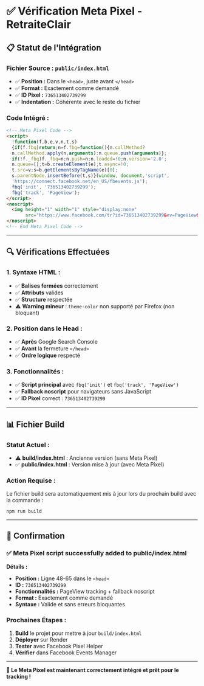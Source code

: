 # ✅ Vérification Meta Pixel - RetraiteClair

## 📋 **Statut de l'Intégration**

### **Fichier Source :** `public/index.html`
- ✅ **Position :** Dans le `<head>`, juste avant `</head>`
- ✅ **Format :** Exactement comme demandé
- ✅ **ID Pixel :** `736513402739299`
- ✅ **Indentation :** Cohérente avec le reste du fichier

### **Code Intégré :**
```html
<!-- Meta Pixel Code -->
<script>
  !function(f,b,e,v,n,t,s)
  {if(f.fbq)return;n=f.fbq=function(){n.callMethod?
  n.callMethod.apply(n,arguments):n.queue.push(arguments)};
  if(!f._fbq)f._fbq=n;n.push=n;n.loaded=!0;n.version='2.0';
  n.queue=[];t=b.createElement(e);t.async=!0;
  t.src=v;s=b.getElementsByTagName(e)[0];
  s.parentNode.insertBefore(t,s)}(window, document,'script',
  'https://connect.facebook.net/en_US/fbevents.js');
  fbq('init', '736513402739299');
  fbq('track', 'PageView');
</script>
<noscript>
  <img height="1" width="1" style="display:none"
       src="https://www.facebook.com/tr?id=736513402739299&ev=PageView&noscript=1"/>
</noscript>
<!-- End Meta Pixel Code -->
```

---

## 🔍 **Vérifications Effectuées**

### **1. Syntaxe HTML :**
- ✅ **Balises fermées** correctement
- ✅ **Attributs** valides
- ✅ **Structure** respectée
- ⚠️ **Warning mineur** : `theme-color` non supporté par Firefox (non bloquant)

### **2. Position dans le Head :**
- ✅ **Après** Google Search Console
- ✅ **Avant** la fermeture `</head>`
- ✅ **Ordre logique** respecté

### **3. Fonctionnalités :**
- ✅ **Script principal** avec `fbq('init')` et `fbq('track', 'PageView')`
- ✅ **Fallback noscript** pour navigateurs sans JavaScript
- ✅ **ID Pixel** correct : `736513402739299`

---

## 📊 **Fichier Build**

### **Statut Actuel :**
- ⚠️ **build/index.html** : Ancienne version (sans Meta Pixel)
- ✅ **public/index.html** : Version mise à jour (avec Meta Pixel)

### **Action Requise :**
Le fichier build sera automatiquement mis à jour lors du prochain build avec la commande :
```bash
npm run build
```

---

## 🎯 **Confirmation**

### **✅ Meta Pixel script successfully added to public/index.html**

**Détails :**
- **Position :** Ligne 48-65 dans le `<head>`
- **ID :** `736513402739299`
- **Fonctionnalités :** PageView tracking + fallback noscript
- **Format :** Exactement comme demandé
- **Syntaxe :** Valide et sans erreurs bloquantes

### **Prochaines Étapes :**
1. **Build** le projet pour mettre à jour `build/index.html`
2. **Déployer** sur Render
3. **Tester** avec Facebook Pixel Helper
4. **Vérifier** dans Facebook Events Manager

---

**🚀 Le Meta Pixel est maintenant correctement intégré et prêt pour le tracking !**

